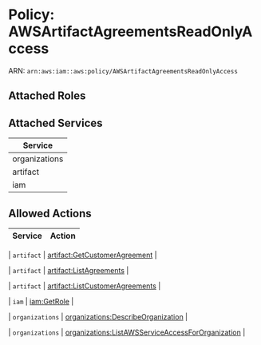 # Policy: AWSArtifactAgreementsReadOnlyAccess

ARN: `arn:aws:iam::aws:policy/AWSArtifactAgreementsReadOnlyAccess`

## Attached Roles

## Attached Services

| Service |
|---------|
| organizations |
| artifact |
| iam |

## Allowed Actions

| Service | Action |
|:-------:|--------|

| `artifact` | [artifact:GetCustomerAgreement](../actions.md#artifact:getcustomeragreement) |

| `artifact` | [artifact:ListAgreements](../actions.md#artifact:listagreements) |

| `artifact` | [artifact:ListCustomerAgreements](../actions.md#artifact:listcustomeragreements) |

| `iam` | [iam:GetRole](../actions.md#iam:getrole) |

| `organizations` | [organizations:DescribeOrganization](../actions.md#organizations:describeorganization) |

| `organizations` | [organizations:ListAWSServiceAccessForOrganization](../actions.md#organizations:listawsserviceaccessfororganization) |
